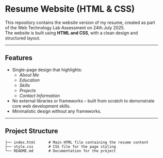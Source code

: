 # Resume Website (HTML & CSS)

This repository contains the website version of my resume, created as part of the Web Technology Lab Assessment on 24th July 2025.  
The website is built using **HTML and CSS**, with a clean design and structured layout.

---

## Features

- Single-page design that highlights:
  - *About Me*
  - *Education*
  - *Skills*
  - *Projects*
  - *Contact Information*
- No external libraries or frameworks – built from scratch to demonstrate core web development skills.
- Minimalistic design without any frameworks.

---

## Project Structure

```plaintext
├── index.html      # Main HTML file containing the resume content
├── style.css       # CSS file for the page styling
└── README.md       # Documentation for the project

